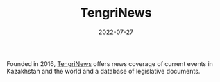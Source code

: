 ﻿---
title: "TengriNews"
linkTitle: "TengriNews"
contributor: ["Aizada Arystanbek"]
date: 2022-07-27
countries: ["Kazakhstan"]
category: ["State-affiliated media"]
tags: ["media", "news"]
date_start: [2016]
date_end: []
data_type: ["news", "archive", "policy"] 
language: ["Russian", "Kazakh"]
updated: 2023-05-26
description: 
  TengriNews offers news coverage of current events in Kazakhstan and the world and a database of legislative documents.
---

Founded in 2016, [TengriNews](https://tengrinews.kz/) offers news coverage of current events in Kazakhstan and the world and a database of legislative documents.
